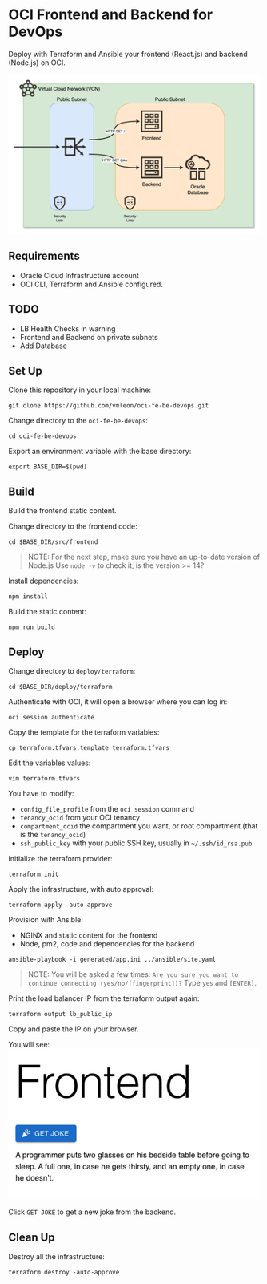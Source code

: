 # OCI Frontend and Backend for DevOps

Deploy with Terraform and Ansible your frontend (React.js) and backend (Node.js) on OCI.

![Architecture](images/oci-fe-be-devops.drawio.png)

## Requirements

- Oracle Cloud Infrastructure account
- OCI CLI, Terraform and Ansible configured.

## TODO

- LB Health Checks in warning
- Frontend and Backend on private subnets
- Add Database

## Set Up

Clone this repository in your local machine:
```
git clone https://github.com/vmleon/oci-fe-be-devops.git
```

Change directory to the `oci-fe-be-devops`:
```
cd oci-fe-be-devops
```

Export an environment variable with the base directory:
```
export BASE_DIR=$(pwd)
```

## Build

Build the frontend static content.

Change directory to the frontend code:
```
cd $BASE_DIR/src/frontend
```

> NOTE: For the next step, make sure you have an up-to-date version of Node.js
> Use `node -v` to check it, is the version >= 14?

Install dependencies:
```
npm install
```

Build the static content:
```
npm run build
```

## Deploy

Change directory to `deploy/terraform`:
```
cd $BASE_DIR/deploy/terraform
```

Authenticate with OCI, it will open a browser where you can log in:
```
oci session authenticate
```

Copy the template for the terraform variables:
```
cp terraform.tfvars.template terraform.tfvars
```

Edit the variables values:
```
vim terraform.tfvars
```

You have to modify:
- `config_file_profile` from the `oci session` command
- `tenancy_ocid` from your OCI tenancy
- `compartment_ocid` the compartment you want, or root compartment (that is the `tenancy_ocid`)
- `ssh_public_key` with your public SSH key, usually in `~/.ssh/id_rsa.pub`

Initialize the terraform provider:
```
terraform init
```

Apply the infrastructure, with auto approval:
```
terraform apply -auto-approve
```

Provision with Ansible:
- NGINX and static content for the frontend
- Node, pm2, code and dependencies for the backend
```
ansible-playbook -i generated/app.ini ../ansible/site.yaml
```

> NOTE: You will be asked a few times:
> `Are you sure you want to continue connecting (yes/no/[fingerprint])?`
> Type `yes` and `[ENTER]`.

Print the load balancer IP from the terraform output again:
```
terraform output lb_public_ip
```

Copy and paste the IP on your browser.

You will see:
![Screenshot](images/screenshot.png)

Click `GET JOKE` to get a new joke from the backend.

## Clean Up

Destroy all the infrastructure:
```
terraform destroy -auto-approve
```